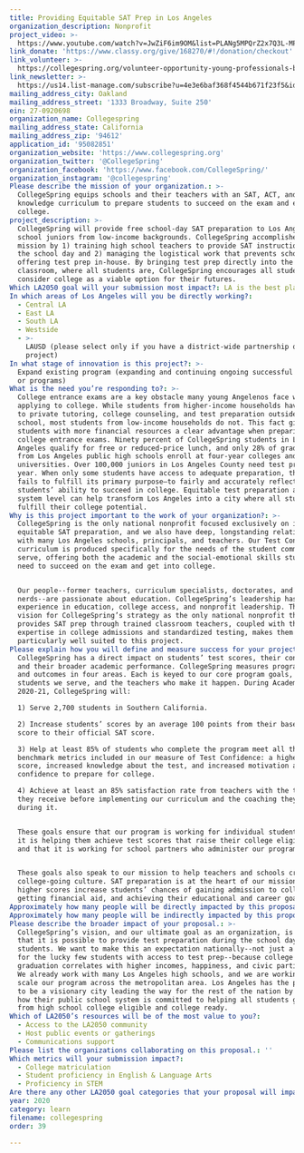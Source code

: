 ```yaml
---
title: Providing Equitable SAT Prep in Los Angeles
organization_description: Nonprofit
project_video: >-
  https://www.youtube.com/watch?v=JwZiF6im9OM&list=PLANg5MPQrZ2x7Q3L-MPW75SgOijMyUiOl&index=2&t=0s
link_donate: 'https://www.classy.org/give/168270/#!/donation/checkout'
link_volunteer: >-
  https://collegespring.org/volunteer-opportunity-young-professionals-board-member/
link_newsletter: >-
  https://us14.list-manage.com/subscribe?u=4e3e6baf368f4544b671f23f5&id=bea896de16
mailing_address_city: Oakland
mailing_address_street: '1333 Broadway, Suite 250'
ein: 27-0920698
organization_name: Collegespring
mailing_address_state: California
mailing_address_zip: '94612'
application_id: '95082851'
organization_website: 'https://www.collegespring.org'
organization_twitter: '@CollegeSpring'
organization_facebook: 'https://www.facebook.com/CollegeSpring/'
organization_instagram: '@collegespring'
Please describe the mission of your organization.: >-
  CollegeSpring equips schools and their teachers with an SAT, ACT, and college
  knowledge curriculum to prepare students to succeed on the exam and enter
  college.
project_description: >-
  CollegeSpring will provide free school-day SAT preparation to Los Angeles high
  school juniors from low-income backgrounds. CollegeSpring accomplishes this
  mission by 1) training high school teachers to provide SAT instruction during
  the school day and 2) managing the logistical work that prevents schools from
  offering test prep in-house. By bringing test prep directly into the
  classroom, where all students are, CollegeSpring encourages all students to
  consider college as a viable option for their futures. 
Which LA2050 goal will your submission most impact?: LA is the best place to LEARN
In which areas of Los Angeles will you be directly working?:
  - Central LA
  - East LA
  - South LA
  - Westside
  - >-
    LAUSD (please select only if you have a district-wide partnership or
    project)
In what stage of innovation is this project?: >-
  Expand existing program (expanding and continuing ongoing successful projects
  or programs)
What is the need you’re responding to?: >-
  College entrance exams are a key obstacle many young Angelenos face when
  applying to college. While students from higher-income households have access
  to private tutoring, college counseling, and test preparation outside of
  school, most students from low-income households do not. This fact gives
  students with more financial resources a clear advantage when preparing for
  college entrance exams. Ninety percent of CollegeSpring students in Los
  Angeles qualify for free or reduced-price lunch, and only 28% of graduates
  from Los Angeles public high schools enroll at four-year colleges and
  universities. Over 100,000 juniors in Los Angeles County need test prep each
  year. When only some students have access to adequate preparation, the test
  fails to fulfill its primary purpose—to fairly and accurately reflect all
  students’ ability to succeed in college. Equitable test preparation at a
  system level can help transform Los Angeles into a city where all students
  fulfill their college potential.
Why is this project important to the work of your organization?: >-
  CollegeSpring is the only national nonprofit focused exclusively on inclusive,
  equitable SAT preparation, and we also have deep, longstanding relationships
  with many Los Angeles schools, principals, and teachers. Our Test Confidence
  curriculum is produced specifically for the needs of the student community we
  serve, offering both the academic and the social-emotional skills students
  need to succeed on the exam and get into college.


  Our people--former teachers, curriculum specialists, doctorates, and data
  nerds--are passionate about education. CollegeSpring’s leadership has deep
  experience in education, college access, and nonprofit leadership. Their
  vision for CollegeSpring’s strategy as the only national nonprofit that
  provides SAT prep through trained classroom teachers, coupled with their
  expertise in college admissions and standardized testing, makes them
  particularly well suited to this project.
Please explain how you will define and measure success for your project.: >-
  CollegeSpring has a direct impact on students’ test scores, their confidence,
  and their broader academic performance. CollegeSpring measures program success
  and outcomes in four areas. Each is keyed to our core program goals, the
  students we serve, and the teachers who make it happen. During Academic Year
  2020-21, CollegeSpring will:

  1) Serve 2,700 students in Southern California.

  2) Increase students’ scores by an average 100 points from their baseline
  score to their official SAT score. 

  3) Help at least 85% of students who complete the program meet all three
  benchmark metrics included in our measure of Test Confidence: a higher SAT
  score, increased knowledge about the test, and increased motivation and
  confidence to prepare for college. 

  4) Achieve at least an 85% satisfaction rate from teachers with the training
  they receive before implementing our curriculum and the coaching they receive
  during it.


  These goals ensure that our program is working for individual students, that
  it is helping them achieve test scores that raise their college eligibility,
  and that it is working for school partners who administer our program. 


  These goals also speak to our mission to help teachers and schools create a
  college-going culture. SAT preparation is at the heart of our mission because
  higher scores increase students’ chances of gaining admission to college,
  getting financial aid, and achieving their educational and career goals.
Approximately how many people will be directly impacted by this proposal?: '2700'
Approximately how many people will be indirectly impacted by this proposal?: '3200'
Please describe the broader impact of your proposal.: >-
  CollegeSpring’s vision, and our ultimate goal as an organization, is to prove
  that it is possible to provide test preparation during the school day to all
  students. We want to make this an expectation nationally--not just a privilege
  for the lucky few students with access to test prep--because college
  graduation correlates with higher incomes, happiness, and civic participation.
  We already work with many Los Angeles high schools, and we are working to
  scale our program across the metropolitan area. Los Angeles has the potential
  to be a visionary city leading the way for the rest of the nation by showing
  how their public school system is committed to helping all students graduate
  from high school college eligible and college ready.
Which of LA2050’s resources will be of the most value to you?:
  - Access to the LA2050 community
  - Host public events or gatherings
  - Communications support
Please list the organizations collaborating on this proposal.: ''
Which metrics will your submission impact?:
  - College matriculation
  - Student proficiency in English & Language Arts
  - Proficiency in STEM
Are there any other LA2050 goal categories that your proposal will impact?: []
year: 2020
category: learn
filename: collegespring
order: 39

---
```

